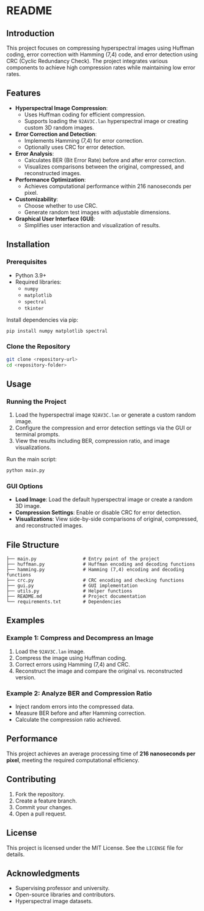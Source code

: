 # README

## Introduction
This project focuses on compressing hyperspectral images using Huffman coding, error correction with Hamming (7,4) code, and error detection using CRC (Cyclic Redundancy Check). The project integrates various components to achieve high compression rates while maintaining low error rates.

## Features
- **Hyperspectral Image Compression**:
  - Uses Huffman coding for efficient compression.
  - Supports loading the `92AV3C.lan` hyperspectral image or creating custom 3D random images.
- **Error Correction and Detection**:
  - Implements Hamming (7,4) for error correction.
  - Optionally uses CRC for error detection.
- **Error Analysis**:
  - Calculates BER (Bit Error Rate) before and after error correction.
  - Visualizes comparisons between the original, compressed, and reconstructed images.
- **Performance Optimization**:
  - Achieves computational performance within 216 nanoseconds per pixel.
- **Customizability**:
  - Choose whether to use CRC.
  - Generate random test images with adjustable dimensions.
- **Graphical User Interface (GUI)**:
  - Simplifies user interaction and visualization of results.

## Installation

### Prerequisites
- Python 3.9+
- Required libraries:
  - `numpy`
  - `matplotlib`
  - `spectral`
  - `tkinter`

Install dependencies via pip:
```bash
pip install numpy matplotlib spectral
```

### Clone the Repository
```bash
git clone <repository-url>
cd <repository-folder>
```

## Usage

### Running the Project
1. Load the hyperspectral image `92AV3C.lan` or generate a custom random image.
2. Configure the compression and error detection settings via the GUI or terminal prompts.
3. View the results including BER, compression ratio, and image visualizations.

Run the main script:
```bash
python main.py
```

### GUI Options
- **Load Image**: Load the default hyperspectral image or create a random 3D image.
- **Compression Settings**: Enable or disable CRC for error detection.
- **Visualizations**: View side-by-side comparisons of original, compressed, and reconstructed images.

## File Structure
```
├── main.py                 # Entry point of the project
├── huffman.py              # Huffman encoding and decoding functions
├── hamming.py              # Hamming (7,4) encoding and decoding functions
├── crc.py                  # CRC encoding and checking functions
├── gui.py                  # GUI implementation
├── utils.py                # Helper functions
├── README.md               # Project documentation
└── requirements.txt        # Dependencies
```

## Examples

### Example 1: Compress and Decompress an Image
1. Load the `92AV3C.lan` image.
2. Compress the image using Huffman coding.
3. Correct errors using Hamming (7,4) and CRC.
4. Reconstruct the image and compare the original vs. reconstructed version.

### Example 2: Analyze BER and Compression Ratio
- Inject random errors into the compressed data.
- Measure BER before and after Hamming correction.
- Calculate the compression ratio achieved.

## Performance
This project achieves an average processing time of **216 nanoseconds per pixel**, meeting the required computational efficiency.

## Contributing
1. Fork the repository.
2. Create a feature branch.
3. Commit your changes.
4. Open a pull request.

## License
This project is licensed under the MIT License. See the `LICENSE` file for details.

## Acknowledgments
- Supervising professor and university.
- Open-source libraries and contributors.
- Hyperspectral image datasets.
